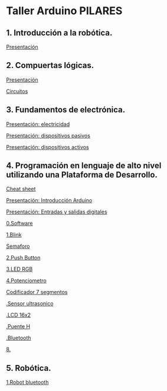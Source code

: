 # Taller Arduino PILARES
 
## 1. Introducción a la robótica.
[Presentación](https://www.canva.com/design/DAD7pNUmb-g/gui4k_kAUmm3ORPKMxsVkA/view?utm_content=DAD7pNUmb-g&utm_campaign=designshare&utm_medium=link&utm_source=publishsharelink)

## 2. Compuertas lógicas.
[Presentación](https://www.canva.com/design/DAEChwHsu3g/vc28_TdSA5KYvejCuZoTpQ/view?utm_content=DAEChwHsu3g&utm_campaign=designshare&utm_medium=link&utm_source=publishsharelink)

[Circuitos](https://github.com/angelumoca21/TallerArduinoPILARES/tree/main/compuertas)

## 3. Fundamentos de electrónica.
[Presentación: electricidad](https://www.canva.com/design/DAEBNRvjL30/CJtulI4pbIXa0hxx_8as9w/view?utm_content=DAEBNRvjL30&utm_campaign=designshare&utm_medium=link&utm_source=publishsharelink)

[Presentación: dispositivos pasivos](https://www.canva.com/design/DAEBZiBrvA4/vdMHqavQo9m4N09cCcI4sA/view?utm_content=DAEBZiBrvA4&utm_campaign=designshare&utm_medium=link&utm_source=publishsharelink)

[Presentación: dispositivos activos](https://www.canva.com/design/DAEBKy_96pg/4SyA2ZHJ3sOBBRYAWiodpg/view?utm_content=DAEBKy_96pg&utm_campaign=designshare&utm_medium=link&utm_source=publishsharelink)

## 4. Programación en lenguaje de alto nivel utilizando una Plataforma de Desarrollo.
[Cheat sheet](https://github.com/angelumoca21/TallerArduinoPILARES/tree/main/CheatSheet)

[Presentación: Introducción Arduino](https://www.canva.com/design/DAEDLf8KtWA/fxwwnqJKMQ1AjC1vqci7aw/view?utm_content=DAEDLf8KtWA&utm_campaign=designshare&utm_medium=link&utm_source=publishsharelink)

[Presentación: Entradas y salidas digitales](https://www.canva.com/design/DAEEy4uHdLo/023b1lvtF_hJpoWnJrHagQ/view?utm_content=DAEEy4uHdLo&utm_campaign=designshare&utm_medium=link&utm_source=publishsharelink)

[0.Software](https://github.com/angelumoca21/TallerArduinoPILARES/tree/main/0.Software)

[1.Blink](https://github.com/angelumoca21/TallerArduinoPILARES/tree/main/1.Blink)

[Semaforo](https://github.com/angelumoca21/TallerArduinoPILARES/tree/main/1.1Semaforo)

[2.Push Button](https://github.com/angelumoca21/TallerArduinoPILARES/tree/main/2.Push_Button)

[3.LED RGB](https://github.com/angelumoca21/TallerArduinoPILARES/tree/main/LED_RGB)

[4.Potenciometro](https://github.com/angelumoca21/TallerArduinoPILARES/tree/main/Potenciometro)

[Codificador 7 segmentos](https://github.com/angelumoca21/TallerArduinoPILARES/tree/main/3.Codificador)

[.Sensor ultrasonico]()

[.LCD 16x2](https://github.com/angelumoca21/TallerArduinoPILARES/tree/main/5.LCD)

[.Puente H](https://github.com/angelumoca21/TallerArduinoPILARES/tree/main/6.Puente%20H)

[.Bluetooth](https://github.com/angelumoca21/TallerArduinoPILARES/tree/main/7.Bluetooth)

[8.]()


## 5. Robótica.

[1.Robot bluetooth]()